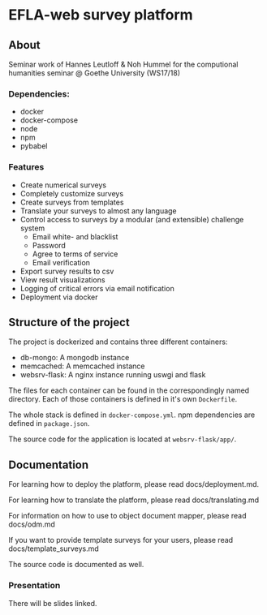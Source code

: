 # EFLA-web survey platform

## About

Seminar work of Hannes Leutloff & Noh Hummel for the computional humanities
seminar @ Goethe University (WS17/18)

### Dependencies:

* docker
* docker-compose
* node
* npm
* pybabel

### Features

- Create numerical surveys
- Completely customize surveys
- Create surveys from templates
- Translate your surveys to almost any language
- Control access to surveys by a modular (and extensible) challenge system
    - Email white- and blacklist
    - Password
    - Agree to terms of service
    - Email verification
- Export survey results to csv
- View result visualizations
- Logging of critical errors via email notification
- Deployment via docker

## Structure of the project

The project is dockerized and contains three different containers:

- db-mongo: A mongodb instance
- memcached: A memcached instance
- websrv-flask: A nginx instance running uswgi and flask

The files for each container can be found in the correspondingly named directory.
Each of those containers is defined in it's own `Dockerfile`.

The whole stack is defined in `docker-compose.yml`. npm dependencies are defined
in `package.json`.

The source code for the application is located at `websrv-flask/app/`.

## Documentation

For learning how to deploy the platform, please read docs/deployment.md.

For learning how to translate the platform, please read docs/translating.md

For information on how to use to object document mapper, please read docs/odm.md

If you want to provide template surveys for your users, please read docs/template_surveys.md

The source code is documented as well.

### Presentation

There will be slides linked.

